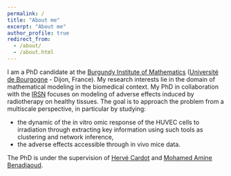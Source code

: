 ```yaml
---
permalink: /
title: "About me"
excerpt: "About me"
author_profile: true
redirect_from: 
  - /about/
  - /about.html
---
```


I am a PhD candidate at the [Burgundy Institute of Mathematics](https://math.u-bourgogne.fr) ([Université de Bourgogne](https://www.u-bourgogne.fr) - Dijon, France). My research interests lie in the domain of mathematical modeling in the biomedical context. My PhD in collaboration with the [IRSN](https://www.irsn.fr) focuses on modeling of adverse effects induced by radiotherapy on healthy tissues. The goal is to approach the problem from a multiscale perspective, in particular by studying:
- the dynamic of the in vitro omic response of the HUVEC cells to irradiation through extracting key information using such tools as clustering and network inference,
- the adverse effects accessible through in vivo mice data.

The PhD is under the supervision of [Hervé Cardot](https://cardot.perso.math.cnrs.fr) and [Mohamed Amine Benadjaoud](https://www.linkedin.com/in/mohamed-amine-benadjaoud-a9162743/).


